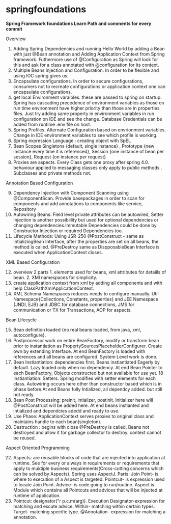 # springfoundations
**Spring Framework foundations Learn Path and comments for every commit**

Overview 

1. Adding Spring Dependencies and running Hello World by adding a Bean with just @Bean annotation and Adding Application Context from Spring framework. Futhermore use of @Configuration as Spring will look for this and ask for a class annotated with @configuration for its context.
2. Multiple Beans Injection and Configuration. In order to be flexible and using IOC spring gives us.
3. Encapsulate configurations. In order to secure configurations, consumers not to recreate configurations or application context one can encapsulate configurations.
4. get local Environment varaibles. these are passed to spring on startup. Spring has cascading precedence of environment variables as those on run time environment have higher priority than those are in properties files. Just try adding same property in environment variables in run configuration on IDE and see the change. Database Credentials can be added from runtime .env file on host.
5. Spring Profiles. Alternate Configuration based on envrionment variables. Change in IDE environment variables to see which profile is working.
6. Spring expression Language : creating object with SpEL
7. Bean Scopes Singletons {default, single instance} , Prototype {new instance every time it is referenced}, Session {one instance of bean per session}, Request {on instance per request} 
8. Proxies are aspects. Every Class gets one proxy after spring 4.0. behaviour applied to messaging classes only apply to public methods . Subclasses and private methods not.

Annotation Based Configuration

9. Dependency Injection with Component Scanning using @ComponentScan. Provide basepackages in order to scan for components and add annotations to components like service, Repository
10. Autowiring Beans: Field level private attributes can be autowired, Setter Injection is another possibiility but used for optional dependencies or changing dependencies.Immutable Dependencies could be done by Constructor Injection or required Dependencies too.
11. Lifecycle Methods: Using JSR-250 @PostConstruct - same as IntializingBean Interface, after the properties are set on all beans, the method is called. @PreDestroy  same as DispposableBean Interface is executed when ApplicationContext closes.

XML Based Configuration 

12. overview 2 parts 1. elements used for beans, xml attributes for detaiils of bean. 2. XMl namespaces for simplicity.
13. create application context from xml by adding all components and with help ClassPathXmlApplicationContext.
14. XML Schema Namespaces reduces needs to configure manually. Util Namespace{Collections, Constants, properties} and JEE Namespace {JNDI, EJB} and JDBC for database connections, JMS for communication or TX for Transactions, AOP for aspects.


Bean Lifecycle

15. Bean definition loaded {no real beans loaded, from java, xml, autoconfigure}. 
16. Postprocessor work on entire BeanFactory, modify or transform bean prior to instantiation as PropertySourcesPlaceholderConfigurer. Create own by extending Interface. At end BeanFactory is loaded with references and all beans are configured. System Level work is done.
17. Bean Instiantiation: dependencies first. Beans instiantiated Eagerly by default. Lazy loaded only when no dependency. At end Bean Pointer to each BeanFactory, Objects constructed but not available for use yet.
18  Instiantiation: Setters. Spring modifies with setter elements for each class. Autowiring occurs here other than constructor based which is in phase before.At end Beans fully Intialized, all dependcy added. but still not ready.
19. Bean Post Processing: preinit, intializer, postinit. Initializer here will @PostConstruct will be added here. At end beans instianted and intialized and dependcies adedd and ready to use.
20. Use Phase: ApplicationContext serves proxies to original class and maintains handle to each bean(singleton).
21. Destruction : begins with close @PreDestroy is called. Beans not destroyed and allow it for garbage collector to destroy. context cannot be reused.

Aspect Oriented Programming

22. Aspects: are reusable blocks of code that are injected into application at runtime. See for every or always in requirements or requirements that apply to muktiple business requirements(Cross-cutting concerns which can be solved by Aspects). Spring uses AspectJ. Parts: Join Point- is where to execution of a Aspect is targeted. Pointcut- is expression used to locate Join Point. Advice- is code going to run/routine. Aspect is Module which contains all Pointcuts and advices that will be injected at runtime of application.
23. Pointcut: designator("r p.c.m(arg)). Execution Designator-expression for matching and excute advice. Within- matching within certain types. Target- matching specific type. @Annotation- expression for matching a annotation.  

